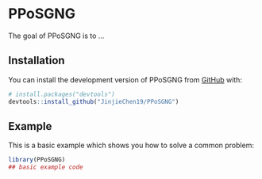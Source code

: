 
# PPoSGNG

<!-- badges: start -->
<!-- badges: end -->

The goal of PPoSGNG is to ...

## Installation

You can install the development version of PPoSGNG from [GitHub](https://github.com/) with:

``` r
# install.packages("devtools")
devtools::install_github("JinjieChen19/PPoSGNG")
```

## Example

This is a basic example which shows you how to solve a common problem:

``` r
library(PPoSGNG)
## basic example code
```

